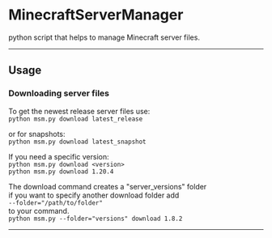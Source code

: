 # MinecraftServerManager

python script that helps to manage Minecraft server files.

---

## Usage

### Downloading server files

To get the newest release server files use:  
`python msm.py download latest_release`

or for snapshots:  
`python msm.py download latest_snapshot`

If you need a specific version:  
`python msm.py download <version>`  
`python msm.py download 1.20.4`  

The download command creates a "server_versions" folder  
if you want to specify another download folder add  
`--folder="/path/to/folder"`  
to your command.  
`python msm.py --folder="versions" download 1.8.2`  

---
